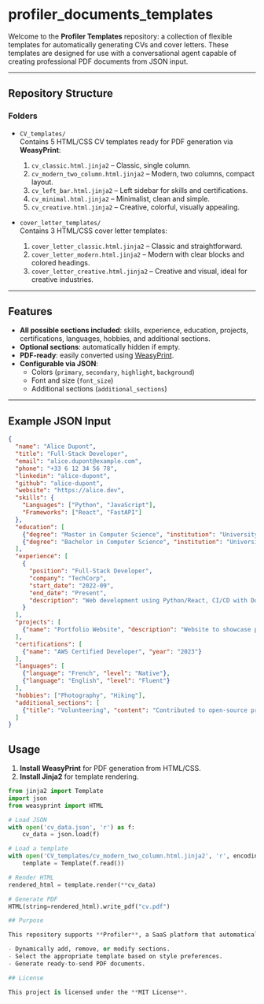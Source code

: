 # profiler_documents_templates

Welcome to the **Profiler Templates** repository: a collection of flexible templates for automatically generating CVs and cover letters. These templates are designed for use with a conversational agent capable of creating professional PDF documents from JSON input.

---

## Repository Structure

### Folders

- `CV_templates/`  
  Contains 5 HTML/CSS CV templates ready for PDF generation via **WeasyPrint**:  
  1. `cv_classic.html.jinja2` – Classic, single column.  
  2. `cv_modern_two_column.html.jinja2` – Modern, two columns, compact layout.  
  3. `cv_left_bar.html.jinja2` – Left sidebar for skills and certifications.  
  4. `cv_minimal.html.jinja2` – Minimalist, clean and simple.  
  5. `cv_creative.html.jinja2` – Creative, colorful, visually appealing.

- `cover_letter_templates/`  
  Contains 3 HTML/CSS cover letter templates:  
  1. `cover_letter_classic.html.jinja2` – Classic and straightforward.  
  2. `cover_letter_modern.html.jinja2` – Modern with clear blocks and colored headings.  
  3. `cover_letter_creative.html.jinja2` – Creative and visual, ideal for creative industries.

---

## Features

- **All possible sections included**: skills, experience, education, projects, certifications, languages, hobbies, and additional sections.  
- **Optional sections**: automatically hidden if empty.  
- **PDF-ready**: easily converted using [WeasyPrint](https://weasyprint.org/).  
- **Configurable via JSON**:  
  - Colors (`primary`, `secondary`, `highlight`, `background`)  
  - Font and size (`font_size`)  
  - Additional sections (`additional_sections`)  

---

## Example JSON Input

```json
{
  "name": "Alice Dupont",
  "title": "Full-Stack Developer",
  "email": "alice.dupont@example.com",
  "phone": "+33 6 12 34 56 78",
  "linkedin": "alice-dupont",
  "github": "alice-dupont",
  "website": "https://alice.dev",
  "skills": {
    "Languages": ["Python", "JavaScript"],
    "Frameworks": ["React", "FastAPI"]
  },
  "education": [
    {"degree": "Master in Computer Science", "institution": "University of Paris", "year": "2022"},
    {"degree": "Bachelor in Computer Science", "institution": "University of Lyon", "year": "2020"}
  ],
  "experience": [
    {
      "position": "Full-Stack Developer",
      "company": "TechCorp",
      "start_date": "2022-09",
      "end_date": "Present",
      "description": "Web development using Python/React, CI/CD with Docker."
    }
  ],
  "projects": [
    {"name": "Portfolio Website", "description": "Website to showcase projects and skills."}
  ],
  "certifications": [
    {"name": "AWS Certified Developer", "year": "2023"}
  ],
  "languages": [
    {"language": "French", "level": "Native"},
    {"language": "English", "level": "Fluent"}
  ],
  "hobbies": ["Photography", "Hiking"],
  "additional_sections": [
    {"title": "Volunteering", "content": "Contributed to open-source projects and hackathons."}
  ]
}

```

## Usage

1. **Install WeasyPrint** for PDF generation from HTML/CSS.  
2. **Install Jinja2** for template rendering.  

```python
from jinja2 import Template
import json
from weasyprint import HTML

# Load JSON
with open('cv_data.json', 'r') as f:
    cv_data = json.load(f)

# Load a template
with open('CV_templates/cv_modern_two_column.html.jinja2', 'r', encoding='utf-8') as f:
    template = Template(f.read())

# Render HTML
rendered_html = template.render(**cv_data)

# Generate PDF
HTML(string=rendered_html).write_pdf("cv.pdf")

## Purpose

This repository supports **Profiler**, a SaaS platform that automatically generates personalized, professional CVs and cover letters. The conversational agent built for Profiler can:  

- Dynamically add, remove, or modify sections.  
- Select the appropriate template based on style preferences.  
- Generate ready-to-send PDF documents.  

## License

This project is licensed under the **MIT License**.
